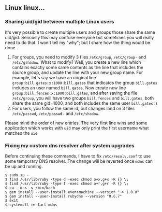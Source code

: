 ## Linux linux...

### Sharing uid/gid between multiple Linux users

It's very possible to create multiple  users and groups those share the same uid/gid.
Seriously this may confuse everyone but sometimes you will really need to do that.
I won't tell my "why"; but I share how the thing would be done.

1. For groups, you need to modify 3 files `/etc/group`, `/etc/group-` and  `/etc/gshadow`.
   What to modify?  Well, you create a new line which contains exactly some same contents
   as the line that includes the source group, and update the line with your new group name.
   For example,
   let's say we have an original line `group:bill.gates:x:1000:bill.gates` that
   indicates the group `bill.gates` includes an user named `bill.gates`. Now
   create new line `group:bill.fences:x:1000:bill.gates`, and after saving the file
   `/etc/group`, you will have two groups `bill.fences`  and `bill.gates`, both
   share the same gid=1000, and both includes the same user `bill.gates` :)
1. For users, you follow the same id, but changes land on 3 files `/etc/passwd`,
   `/etc/passwd-` and `/etc/shadow`.

Please mind the order of new entries. The very first line wins and some application which
works with `uid` may only print the first username what matches the `uid`.

### Fixing my custom dns resolver after system upgrades

Before continuing these commands, I have to fix `/etc/resolv.conf` to use some temporary DNS resolver.
The change will be reverted once `mdns` can be up and running.

```
$ sudo su -
$ find /usr/lib/ruby -type d -exec chmod o+x,g+x -R {} \;
$ find /usr/lib/ruby -type f -exec chmod o+r,g+r -R {} \;
$ su - dns -s /bin/bash
$ gem install --user-install eventmachine --version "~> 1.0.0"
$ gem install --user-install rubydns --version "0.6.7"
$ exit
$ systemctl restart mdns
```
